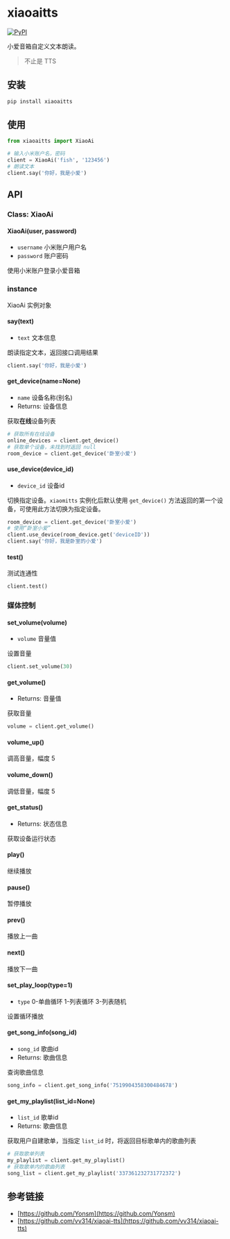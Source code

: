 # xiaoaitts

[![PyPI](https://img.shields.io/pypi/v/xiaoaitts.svg)](https://pypi.python.org/pypi/xiaoaitts)

小爱音箱自定义文本朗读。

> 不止是 TTS

## 安装

```bash
pip install xiaoaitts
```

## 使用

```python
from xiaoaitts import XiaoAi

# 输入小米账户名，密码
client = XiaoAi('fish', '123456')
# 朗读文本
client.say('你好，我是小爱')
```

## API

### Class: XiaoAi

#### XiaoAi(user, password)

- `username` 小米账户用户名
- `password` 账户密码

使用小米账户登录小爱音箱

### instance

XiaoAi 实例对象

#### say(text)

- `text` 文本信息

朗读指定文本，返回接口调用结果

```python
client.say('你好，我是小爱')
```

#### get_device(name=None)

- `name` 设备名称(别名)
- Returns: 设备信息

获取**在线**设备列表

```python
# 获取所有在线设备
online_devices = client.get_device()
# 获取单个设备，未找到时返回 null
room_device = client.get_device('卧室小爱')
```

#### use_device(device_id)

- `device_id` 设备id

切换指定设备。`xiaomitts` 实例化后默认使用 `get_device()` 方法返回的第一个设备，可使用此方法切换为指定设备。

```python
room_device = client.get_device('卧室小爱')
# 使用“卧室小爱”
client.use_device(room_device.get('deviceID'))
client.say('你好，我是卧室的小爱')
```

#### test()

测试连通性

```python
client.test()
```

### 媒体控制

#### set_volume(volume)

- `volume` 音量值

设置音量

```python
client.set_volume(30)
```

#### get_volume()

- Returns: 音量值

获取音量

```python
volume = client.get_volume()
```

#### volume_up()

调高音量，幅度 5

#### volume_down()

调低音量，幅度 5

#### get_status()

- Returns: 状态信息

获取设备运行状态

#### play()

继续播放

#### pause()

暂停播放

#### prev()

播放上一曲

#### next()

播放下一曲

#### set_play_loop(type=1)

- `type` 0-单曲循环 1-列表循环 3-列表随机

设置循环播放

#### get_song_info(song_id)

- `song_id` 歌曲id
- Returns: 歌曲信息

查询歌曲信息

```python
song_info = client.get_song_info('7519904358300484678')
```

#### get_my_playlist(list_id=None)

- `list_id` 歌单id
- Returns:  歌曲信息

获取用户自建歌单，当指定 `list_id` 时，将返回目标歌单内的歌曲列表

```python
# 获取歌单列表
my_playlist = client.get_my_playlist()
# 获取歌单内的歌曲列表
song_list = client.get_my_playlist('337361232731772372')
```

## 参考链接
- [https://github.com/Yonsm](https://github.com/Yonsm)
- [https://github.com/vv314/xiaoai-tts](https://github.com/vv314/xiaoai-tts)